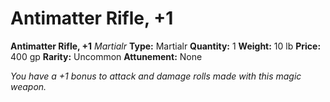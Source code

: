 # Antimatter Rifle, +1

**Antimatter Rifle, +1**
_Martialr_
**Type:** Martialr
**Quantity:** 1
**Weight:** 10 lb
**Price:** 400 gp
**Rarity:** Uncommon
**Attunement:** None

*You have a +1 bonus to attack and damage rolls made with this magic weapon.*